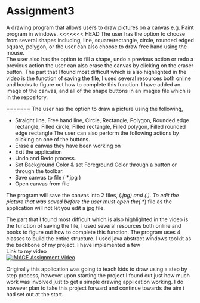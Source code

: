 # Assignment3
A drawing program that allows users to draw pictures on a canvas e.g. Paint program in windows.
<<<<<<< HEAD
The user has the option to choose from several shapes including, line, square/rectangle, circle, rounded edged square, polygon, or the user can also choose to draw free hand using the mouse.  
The user also has the option to fill a shape, undo a previous action or redo a previous action the user can also erase the canvas by clicking on the eraser button. 
The part that I found most difficult which is also highlighted in the video is the function of saving the file, I used several resources both online and books to figure out how to complete this function.
I have added an image of the canvas, and all of the shape buttons in an images file which is in the repository.

=======
The user has the option to draw a picture using the following,
-	Straight line, Free hand line, Circle, Rectangle, Polygon, Rounded edge rectangle,
Filled circle, Filled rectangle, Filled polygon, Filled rounded edge rectangle
The user can also perform the following actions by clicking on one of the buttons.
-  Erase a canvas they have been working on
-  Exit the application
-	Undo and Redo process.
-	Set Background Color & set Foreground Color through a button or through the toolbar.
-	Save canvas to file ( *.jpg )
-	Open canvas from file 

The program will save the canvas into 2 files, (*.jpg) and (*.*). To edit the picture that was saved before the user must open the(*.*) file as the application will not let you edit a jpg file.

   
The part that I found most difficult which is also highlighted in the video is the function of saving the file, I used several resources both online and books to figure out how to complete this function.
The program uses 4 classes to build the entire structure.  I used java abstract windows toolkit as the backbone of my project.  I have implemented a few 
<br />
Link to my video
<br />
[![IMAGE Assignment Video](https://img.youtube.com/vi/8P9bBii95MU/0.jpg)](https://www.youtube.com/watch?v=8P9bBii95MU)

Originally this application was going to teach kids to draw using a step by step process, however upon starting the project I found out just how much work was involved just to get a simple drawing application working. I do however plan to take this project forward and continue towards the aim i had set out at the start.
